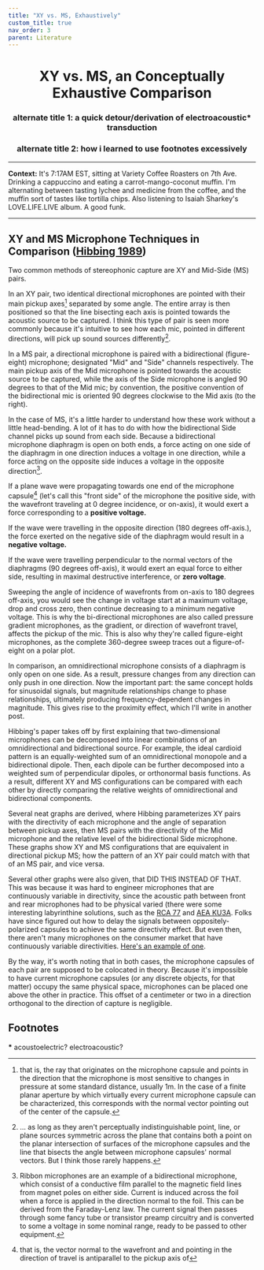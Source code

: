 ```yaml
---  
title: "XY vs. MS, Exhaustively"
custom_title: true
nav_order: 3
parent: Literature
---
```


<center>
<h1>XY vs. MS, an Conceptually Exhaustive Comparison</h1>
<h3>alternate title 1: a quick detour/derivation of electroacoustic<b>*</b> transduction</h3>
<h3>alternate title 2: how i learned to use footnotes excessively</h3>
</center>

-----

**Context:** It's 7:17AM EST, sitting at Variety Coffee Roasters on 7th Ave. Drinking a cappuccino and eating a carrot-mango-coconut muffin. I'm alternating between tasting lychee and medicine from the coffee, and the muffin sort of tastes like tortilla chips. Also listening to Isaiah Sharkey's LOVE.LIFE.LIVE album. A good funk.

-----

## XY and MS Microphone Techniques in Comparison ([Hibbing 1989](https://secure.aes.org/forum/pubs/journal/?elib=6065))

Two common methods of stereophonic capture are XY and Mid-Side (MS) pairs.

In an XY pair, two identical directional microphones are pointed with their main pickup axes[^1] separated by some angle. The entire array is then positioned so that the line bisecting each axis is pointed towards the acoustic source to be captured. I think this type of pair is seen more commonly because it's intuitive to see how each mic, pointed in different directions, will pick up sound sources differently[^2].

In a MS pair, a directional microphone is paired with a bidirectional (figure-eight) microphone; designated "Mid" and "Side" channels respectively. The main pickup axis of the Mid microphone is pointed towards the acoustic source to be captured, while the axis of the Side microphone is angled 90 degrees to that of the Mid mic; by convention, the positive convention of the bidirectional mic is oriented 90 degrees clockwise to the Mid axis (to the right).

In the case of MS, it's a little harder to understand how these work without a little head-bending. A lot of it has to do with how the bidirectional Side channel picks up sound from each side. Because a bidirectional microphone diaphragm is open on both ends, a force acting on one side of the diaphragm in one direction induces a voltage in one direction, while a force acting on the opposite side induces a voltage in the opposite direction[^3].

If a plane wave were propagating towards one end of the microphone capsule[^4] (let's call this "front side" of the microphone the positive side, with the wavefront traveling at 0 degree incidence, or on-axis), it would exert a force corresponding to a **positive voltage.**

If the wave were travelling in the opposite direction (180 degrees off-axis.), the force exerted on the negative side of the diaphragm would result in a **negative voltage.**

If the wave were travelling perpendicular to the normal vectors of the diaphragms (90 degrees off-axis), it would exert an equal force to either side, resulting in maximal destructive interference, or **zero voltage**.

Sweeping the angle of incidence of wavefronts from on-axis to 180 degrees off-axis, you would see the change in voltage start at a maximum voltage, drop and cross zero, then continue decreasing to a minimum negative voltage. This is why the bi-directional microphones are also called pressure gradient microphones, as the gradient, or direction of wavefront travel, affects the pickup of the mic. This is also why they're called figure-eight microphones, as the complete 360-degree sweep traces out a figure-of-eight on a polar plot.

In comparison, an omnidirectional microphone consists of a diaphragm is only open on one side. As a result, pressure changes from any direction can only push in one direction. Now the important part: the same concept holds for sinusoidal signals, but magnitude relationships change to phase relationships, ultimately producing frequency-dependent changes in magnitude. This gives rise to the proximity effect, which I'll write in another post.

Hibbing's paper takes off by first explaining that two-dimensional microphones can be decomposed into linear combinations of an omnidirectional and bidirectional source. For example, the ideal cardioid pattern is an equally-weighted sum of an omnidirectional monopole and a bidirectional dipole. Then, each dipole can be further decomposed into a weighted sum of perpendicular dipoles, or orthonormal basis functions. As a result, different XY and MS configurations can be compared with each other by directly comparing the relative weights of omnidirectional and bidirectional components.

Several neat graphs are derived, where Hibbing parameterizes XY pairs with the directivity of each microphone and the angle of separation between pickup axes, then MS pairs with the directivity of the Mid microphone and the relative level of the bidirectional Side microphone. These graphs show XY and MS configurations that are equivalent in directional pickup MS; how the pattern of an XY pair could match with that of an MS pair, and vice versa.

Several other graphs were also given, that DID THIS INSTEAD OF THAT. This was because it was hard to engineer microphones that are continuously variable in directivity, since the acoustic path between front and rear microphones had to be physical varied (there were some interesting labyrinthine solutions, such as the [RCA 77](https://www.aearibbonmics.com/aeas-r84-vs-the-rca-77-whats-the-difference/) and [AEA KU3A](http://recordinghacks.com/microphones/RCA/KU-3A). Folks have since figured out how to delay the signals between oppositely-polarized capsules to achieve the same directivity effect. But even then, there aren't many microphones on the consumer market that have continuously variable directivities. [Here's an example of one](https://patents.google.com/patent/US4354059).

By the way, it's worth noting that in both cases, the microphone capsules of each pair are supposed to be colocated in theory. Because it's impossible to have current microphone capsules (or any discrete objects, for that matter) occupy the same physical space, microphones can be placed one above the other in practice. This offset of a centimeter or two in a direction orthogonal to the direction of capture is negligible.

## Footnotes
<b>*</b>  acoustoelectric? electroacoustic?

[^1]: that is, the ray that originates on the microphone capsule and points in the direction that the microphone is most sensitive to changes in pressure at some standard distance, usually 1m. In the case of a finite planar aperture by which virtually every current microphone capsule can be characterized, this corresponds with the normal vector pointing out of the center of the capsule.
[^2]: ... as long as they aren't perceptually indistinguishable point, line, or plane sources symmetric across the plane that contains both a point on the planar intersection of surfaces of the microphone capsules and the line that bisects the angle between microphone capsules' normal vectors. But I think those rarely happens.
[^3]: Ribbon microphones are an example of a bidirectional microphone, which consist of a conductive film parallel to the magnetic field lines from magnet poles on either side. Current is induced across the foil when a force is applied in the direction normal to the foil. This can be derived from the Faraday-Lenz law. The current signal then passes through some fancy tube or transistor preamp circuitry and is converted to some a voltage in some nominal range, ready to be passed to other equipment.
[^4]: that is, the vector normal to the wavefront and and pointing in the direction of travel is antiparallel to the pickup axis of 
